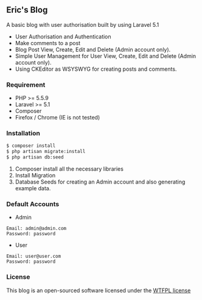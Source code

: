 ## Eric's Blog

A basic blog with user authorisation built by using Laravel 5.1

  - User Authorisation and Authentication
  - Make comments to a post
  - Blog Post View, Create, Edit and Delete (Admin account only).
  - Simple User Management for User View, Create, Edit and Delete (Admin account only).
  - Using CKEditor as WSYSWYG for creating posts and comments.

### Requirement

  - PHP >= 5.5.9
  - Laravel >= 5.1
  - Composer
  - Firefox / Chrome (IE is not tested)

### Installation

```sh
$ composer install
$ php artisan migrate:install
$ php artisan db:seed
```

1. Composer install all the necessary libraries
2. Install Migration
3. Database Seeds for creating an Admin account and also generating example data.
 
### Default Accounts

  - Admin
  ```
  Email: admin@admin.com
  Password: password
  ```
  - User
  ```
  Email: user@user.com
  Password: password
  ```

### License

This blog is an open-sourced software licensed under the [WTFPL license](http://www.wtfpl.net/)
